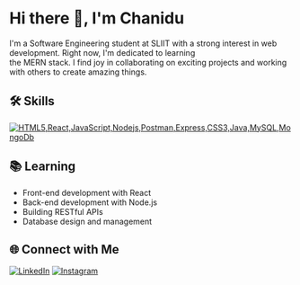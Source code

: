 <!-- GitHub Profile README -->
# Hi there 👋, I'm Chanidu

I'm a Software Engineering student at SLIIT with a strong interest in web development. Right now, I'm dedicated to learning <br> the MERN stack.
I find joy in collaborating on exciting projects and working with others to create amazing things.

## 🛠️ Skills
[![HTML5,React,JavaScript,Nodejs,Postman,Express,CSS3,Java,MySQL,MongoDb](https://skillicons.dev/icons?i=html,react,javascript,nodejs,postman,express,css,java,MySQL,mongodb)]()

## 📚 Learning
- Front-end development with React
- Back-end development with Node.js
- Building RESTful APIs
- Database design and management

## 🌐 Connect with Me
[![LinkedIn](https://img.shields.io/badge/LinkedIn-0077B5?style=for-the-badge&logo=linkedin&logoColor=white)](https://www.linkedin.com/in/chanidu-senevirathne)
[![Instagram](https://img.shields.io/badge/Instagram-E4405F?style=for-the-badge&logo=instagram&logoColor=white)](https://www.instagram.com/chanidu.11/)
